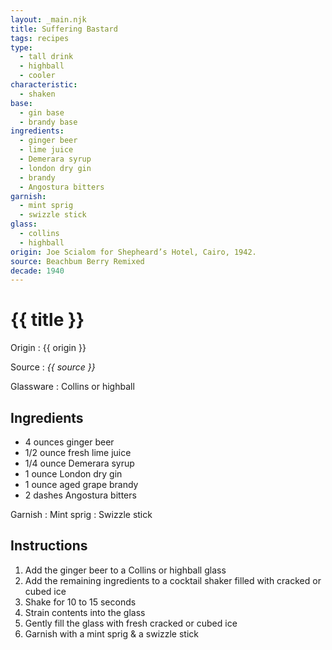 ```yaml
---
layout: _main.njk
title: Suffering Bastard
tags: recipes
type:
  - tall drink
  - highball
  - cooler
characteristic:
  - shaken
base: 
  - gin base
  - brandy base
ingredients:
  - ginger beer
  - lime juice
  - Demerara syrup
  - london dry gin
  - brandy
  - Angostura bitters
garnish:
  - mint sprig
  - swizzle stick
glass:
  - collins
  - highball
origin: Joe Scialom for Shepheard’s Hotel, Cairo, 1942.
source: Beachbum Berry Remixed
decade: 1940
---
```

<!-- markdownlint-disable MD025 -->
# {{ title }}
<!-- markdownlint-disable MD025 -->

Origin
  : {{ origin }}

Source
  : <cite>{{ source }}</cite>

Glassware
  : Collins or highball

## Ingredients

* 4 ounces ginger beer
* 1/2 ounce fresh lime juice
* 1/4 ounce Demerara syrup
* 1 ounce London dry gin
* 1 ounce aged grape brandy
* 2 dashes Angostura bitters

Garnish
  : Mint sprig
  : Swizzle stick

## Instructions

1. Add the ginger beer to a Collins or highball glass
2. Add the remaining ingredients to a cocktail shaker filled with cracked or cubed ice
3. Shake for 10 to 15 seconds
4. Strain contents into the glass
5. Gently fill the glass with fresh cracked or cubed ice
6. Garnish with a mint sprig & a swizzle stick
